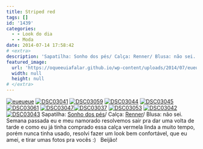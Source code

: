 ```yaml
---
title: Striped red
tags: []
id: '1439'
categories:
  - - Look do dia
  - - Moda
date: 2014-07-14 17:58:42
# <extra>
description: 'Sapatilha: Sonho dos pés/ Calça: Renner/ Blusa: não sei. &nbsp; Semana passada eu e meu namorado resolvemos sair pra dar uma volta de tarde e como eu já tinha comprado essa calça vermela linda a muito tempo, porém nunca tinha usado, resolvi fazer um look bem confortável, que eu amei, e tirar umas fotos pra vocês 🙂 &nbsp; Beijão!'
featured_image: 
  url: 'https://oqueeuiafalar.github.io/wp-content/uploads/2014/07/eueueue.jpg'
  width: null
  height: null
# </extra>
---
```


[![eueueue](http://162.243.62.160/wp-content/uploads/2014/07/eueueue.jpg)](http://162.243.62.160/wp-content/uploads/2014/07/eueueue.jpg) [![DSC03041](http://162.243.62.160/wp-content/uploads/2014/07/dsc03041.jpg)](http://162.243.62.160/wp-content/uploads/2014/07/dsc03041.jpg) [![DSC03059](http://162.243.62.160/wp-content/uploads/2014/07/dsc03059.jpg)](http://162.243.62.160/wp-content/uploads/2014/07/dsc03059.jpg) [![DSC03044](http://162.243.62.160/wp-content/uploads/2014/07/dsc03044.jpg)](http://162.243.62.160/wp-content/uploads/2014/07/dsc03044.jpg) [![DSC03045](http://162.243.62.160/wp-content/uploads/2014/07/dsc03045.jpg)](http://162.243.62.160/wp-content/uploads/2014/07/dsc03045.jpg)[![DSC03061](http://162.243.62.160/wp-content/uploads/2014/07/dsc03061.jpg)](http://162.243.62.160/wp-content/uploads/2014/07/dsc03061.jpg) [![DSC03047](http://162.243.62.160/wp-content/uploads/2014/07/dsc03047.jpg)](http://162.243.62.160/wp-content/uploads/2014/07/dsc03047.jpg)[![DSC03037](http://162.243.62.160/wp-content/uploads/2014/07/dsc03037.jpg)](http://162.243.62.160/wp-content/uploads/2014/07/dsc03037.jpg) [![DSC03053](http://162.243.62.160/wp-content/uploads/2014/07/dsc03053.jpg)](http://162.243.62.160/wp-content/uploads/2014/07/dsc03053.jpg) [![DSC03042](http://162.243.62.160/wp-content/uploads/2014/07/dsc03042.jpg)](http://162.243.62.160/wp-content/uploads/2014/07/dsc03042.jpg) [![DSC03043](http://162.243.62.160/wp-content/uploads/2014/07/dsc03043.jpg)](http://162.243.62.160/wp-content/uploads/2014/07/dsc03043.jpg) Sapatilha: [Sonho dos pés](http://sonhodospes.com.br/ "Sonho dos pés")/ Calça: [Renner](http://www.lojasrenner.com.br/?gclid=CPWQscyAxr8CFXMR7AodNAEAEA "Renner")/ Blusa: não sei.   Semana passada eu e meu namorado resolvemos sair pra dar uma volta de tarde e como eu já tinha comprado essa calça vermela linda a muito tempo, porém nunca tinha usado, resolvi fazer um look bem confortável, que eu amei, e tirar umas fotos pra vocês :)   Beijão!

